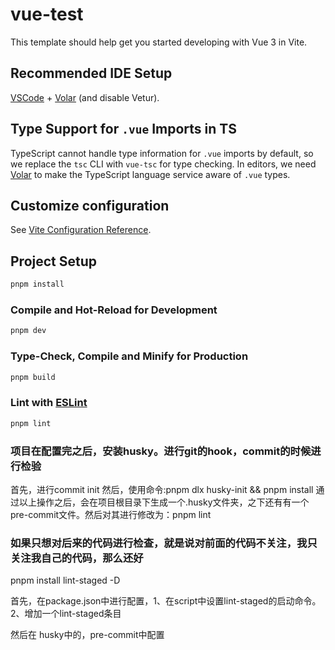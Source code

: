 # vue-test

This template should help get you started developing with Vue 3 in Vite.

## Recommended IDE Setup

[VSCode](https://code.visualstudio.com/) + [Volar](https://marketplace.visualstudio.com/items?itemName=Vue.volar) (and disable Vetur).

## Type Support for `.vue` Imports in TS

TypeScript cannot handle type information for `.vue` imports by default, so we replace the `tsc` CLI with `vue-tsc` for type checking. In editors, we need [Volar](https://marketplace.visualstudio.com/items?itemName=Vue.volar) to make the TypeScript language service aware of `.vue` types.

## Customize configuration

See [Vite Configuration Reference](https://vite.dev/config/).

## Project Setup

```sh
pnpm install
```

### Compile and Hot-Reload for Development

```sh
pnpm dev
```

### Type-Check, Compile and Minify for Production

```sh
pnpm build
```

### Lint with [ESLint](https://eslint.org/)

```sh
pnpm lint
```

### 项目在配置完之后，安装husky。进行git的hook，commit的时候进行检验

首先，进行commit init
然后，使用命令:pnpm dlx husky-init && pnpm install
通过以上操作之后，会在项目根目录下生成一个.husky文件夹，之下还有有一个pre-commit文件。然后对其进行修改为：pnpm lint

### 如果只想对后来的代码进行检查，就是说对前面的代码不关注，我只关注我自己的代码，那么还好

pnpm install lint-staged -D

首先，在package.json中进行配置，1、在script中设置lint-staged的启动命令。2、增加一个lint-staged条目

然后在 husky中的，pre-commit中配置
